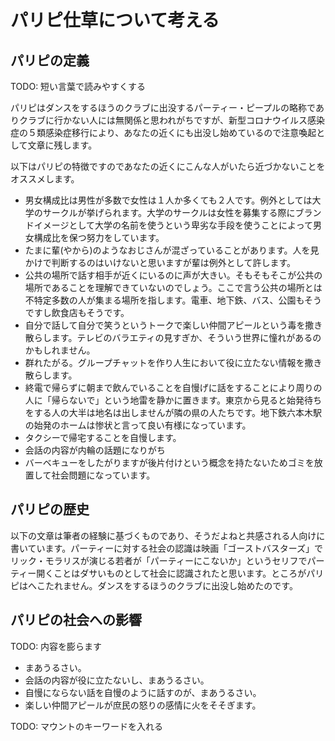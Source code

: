 # パリピ仕草について考える

## パリピの定義

TODO: 短い言葉で読みやすくする

パリピはダンスをするほうのクラブに出没するパーティー・ピープルの略称でありクラブに行かない人には無関係と思われがちですが、新型コロナウイルス感染症の５類感染症移行により、あなたの近くにも出没し始めているので注意喚起として文章に残します。

以下はパリピの特徴ですのであなたの近くにこんな人がいたら近づかないことをオススメします。

- 男女構成比は男性が多数で女性は１人か多くても２人です。例外としては大学のサークルが挙げられます。大学のサークルは女性を募集する際にブランドイメージとして大学の名前を使うという卑劣な手段を使うことによって男女構成比を保つ努力をしています。
- たまに輩(やから)のようなおじさんが混ざっていることがあります。人を見かけで判断するのはいけないと思いますが輩は例外として許します。
- 公共の場所で話す相手が近くにいるのに声が大きい。そもそもそこが公共の場所であることを理解できていないのでしょう。ここで言う公共の場所とは不特定多数の人が集まる場所を指します。電車、地下鉄、バス、公園もそうですし飲食店もそうです。
- 自分で話して自分で笑うというトークで楽しい仲間アピールという毒を撒き散らします。テレビのバラエティの見すぎか、そういう世界に憧れがあるのかもしれません。
- 群れたがる。グループチャットを作り人生において役に立たない情報を撒き散らします。
- 終電で帰らずに朝まで飲んでいることを自慢げに話をすることにより周りの人に「帰らないで」という地雷を静かに置きます。東京から見ると始発待ちをする人の大半は地名は出しませんが隣の県の人たちです。地下鉄六本木駅の始発のホームは惨状と言って良い有様になっています。
- タクシーで帰宅することを自慢します。
- 会話の内容が内輪の話題になりがち
- バーベキューをしたがりますが後片付けという概念を持たないためゴミを放置して社会問題になっています。

## パリピの歴史

以下の文章は筆者の経験に基づくものであり、そうだよねと共感される人向けに書いています。パーティーに対する社会の認識は映画「ゴーストバスターズ」でリック・モラリスが演じる若者が「パーティーにこないか」というセリフでパーティー開くことはダサいものとして社会に認識されたと思います。ところがパリピはへこたれません。ダンスをするほうのクラブに出没し始めたのです。

## パリピの社会への影響

TODO: 内容を膨らます

- まあうるさい。
- 会話の内容が役に立たないし、まあうるさい。
- 自慢にならない話を自慢のように話すのが、まあうるさい。
- 楽しい仲間アピールが庶民の怒りの感情に火をそそぎます。

TODO: マウントのキーワードを入れる
